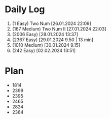 # Daily Log
1. (1 Easy) Two Num [26.01.2024 22:09]
2. (167 Medium) Two Num II [27.01.2024 22:03]
3. (2006 Easy) [28.01.2024 13:37]
4. (2367 Easy) [29.01.2024 9.50 | 13 min]
5. (1010 Medium) [30.01.2024 9.15]
6. (242 Easy) [02.02.2024 13:51]

# Plan
- 1814
- 2399
- 2395
- 2465
- 2824
- 2364
